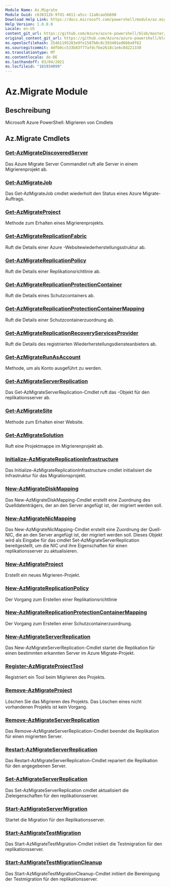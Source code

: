 ```yaml
---
Module Name: Az.Migrate
Module Guid: c638312b-9fd1-4611-a5cc-11a8caa5b698
Download Help Link: https://docs.microsoft.com/powershell/module/az.migrate
Help Version: 1.0.0.0
Locale: en-US
content_git_url: https://github.com/Azure/azure-powershell/blob/master/src/Migrate/help/Az.Migrate.md
original_content_git_url: https://github.com/Azure/azure-powershell/blob/master/src/Migrate/help/Az.Migrate.md
ms.openlocfilehash: 25461195283e9fe1587b0c8c393401ed660a9f62
ms.sourcegitcommit: 4dfb0cc533b83f77afdcfbe2618c1e6c8d221330
ms.translationtype: MT
ms.contentlocale: de-DE
ms.lasthandoff: 03/04/2021
ms.locfileid: "101934099"
---
```

# Az.Migrate Module
## Beschreibung
Microsoft Azure PowerShell: Migrieren von Cmdlets

## Az.Migrate Cmdlets
### [Get-AzMigrateDiscoveredServer](Get-AzMigrateDiscoveredServer.md)
Das Azure Migrate Server Commandlet ruft alle Server in einem Migrierenprojekt ab.

### [Get-AzMigrateJob](Get-AzMigrateJob.md)
Das Get-AzMigrateJob cmdlet wiederholt den Status eines Azure Migrate-Auftrags.

### [Get-AzMigrateProject](Get-AzMigrateProject.md)
Methode zum Erhalten eines Migrierenprojekts.

### [Get-AzMigrateReplicationFabric](Get-AzMigrateReplicationFabric.md)
Ruft die Details einer Azure -Websitewiederherstellungsstruktur ab.

### [Get-AzMigrateReplicationPolicy](Get-AzMigrateReplicationPolicy.md)
Ruft die Details einer Replikationsrichtlinie ab.

### [Get-AzMigrateReplicationProtectionContainer](Get-AzMigrateReplicationProtectionContainer.md)
Ruft die Details eines Schutzcontainers ab.

### [Get-AzMigrateReplicationProtectionContainerMapping](Get-AzMigrateReplicationProtectionContainerMapping.md)
Ruft die Details einer Schutzcontainerzuordnung ab.

### [Get-AzMigrateReplicationRecoveryServicesProvider](Get-AzMigrateReplicationRecoveryServicesProvider.md)
Ruft die Details des registrierten Wiederherstellungsdiensteanbieters ab.

### [Get-AzMigrateRunAsAccount](Get-AzMigrateRunAsAccount.md)
Methode, um als Konto ausgeführt zu werden.

### [Get-AzMigrateServerReplication](Get-AzMigrateServerReplication.md)
Das Get-AzMigrateServerReplication-Cmdlet ruft das -Objekt für den replikationsserver ab.

### [Get-AzMigrateSite](Get-AzMigrateSite.md)
Methode zum Erhalten einer Website.

### [Get-AzMigrateSolution](Get-AzMigrateSolution.md)
Ruft eine Projektmappe im Migrierenprojekt ab.

### [Initialize-AzMigrateReplicationInfrastructure](Initialize-AzMigrateReplicationInfrastructure.md)
Das Initialize-AzMigrateReplicationInfrastructure cmdlet initialisiert die Infrastruktur für das Migrationsprojekt.

### [New-AzMigrateDiskMapping](New-AzMigrateDiskMapping.md)
Das New-AzMigrateDiskMapping-Cmdlet erstellt eine Zuordnung des Quelldatenträgers, der an den Server angefügt ist, der migriert werden soll.

### [New-AzMigrateNicMapping](New-AzMigrateNicMapping.md)
Das New-AzMigrateNicMapping-Cmdlet erstellt eine Zuordnung der Quell-NIC, die an den Server angefügt ist, der migriert werden soll.
Dieses Objekt wird als Eingabe für das cmdlet Set-AzMigrateServerReplication bereitgestellt, um die NIC und ihre Eigenschaften für einen replikationsserver zu aktualisieren.

### [New-AzMigrateProject](New-AzMigrateProject.md)
Erstellt ein neues Migrieren-Projekt.

### [New-AzMigrateReplicationPolicy](New-AzMigrateReplicationPolicy.md)
Der Vorgang zum Erstellen einer Replikationsrichtlinie

### [New-AzMigrateReplicationProtectionContainerMapping](New-AzMigrateReplicationProtectionContainerMapping.md)
Der Vorgang zum Erstellen einer Schutzcontainerzuordnung.

### [New-AzMigrateServerReplication](New-AzMigrateServerReplication.md)
Das New-AzMigrateServerReplication-Cmdlet startet die Replikation für einen bestimmten erkannten Server im Azure Migrate-Projekt.

### [Register-AzMigrateProjectTool](Register-AzMigrateProjectTool.md)
Registriert ein Tool beim Migrieren des Projekts.

### [Remove-AzMigrateProject](Remove-AzMigrateProject.md)
Löschen Sie das Migrieren des Projekts.
Das Löschen eines nicht vorhandenen Projekts ist kein Vorgang.

### [Remove-AzMigrateServerReplication](Remove-AzMigrateServerReplication.md)
Das Remove-AzMigrateServerReplication-Cmdlet beendet die Replikation für einen migrierten Server.

### [Restart-AzMigrateServerReplication](Restart-AzMigrateServerReplication.md)
Das Restart-AzMigrateServerReplication-Cmdlet repariert die Replikation für den angegebenen Server.

### [Set-AzMigrateServerReplication](Set-AzMigrateServerReplication.md)
Das Set-AzMigrateServerReplication cmdlet aktualisiert die Zieleigenschaften für den replikationsserver.

### [Start-AzMigrateServerMigration](Start-AzMigrateServerMigration.md)
Startet die Migration für den Replikationsserver.

### [Start-AzMigrateTestMigration](Start-AzMigrateTestMigration.md)
Das Start-AzMigrateTestMigration-Cmdlet initiiert die Testmigration für den replikationsserver.

### [Start-AzMigrateTestMigrationCleanup](Start-AzMigrateTestMigrationCleanup.md)
Das Start-AzMigrateTestMigrationCleanup-Cmdlet initiiert die Bereinigung der Testmigration für den replikationsserver.


